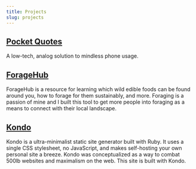 ```yaml
---
title: Projects
slug: projects
---
```


## [Pocket Quotes](quotes.html)

A low-tech, analog solution to mindless phone usage.

## [ForageHub](https://foragehub.com)

ForageHub is a resource for learning which wild edible foods can be found around you, how to forage for them sustainably, and more. Foraging is a passion of mine and I built this tool to get more people into foraging as a means to connect with their local landscape.

## [Kondo](https://gokondo.io)

Kondo is a ultra-minimalist static site generator built with Ruby. It uses a single CSS stylesheet, no JavaScript, and makes self-hosting your own personal site a breeze. Kondo was conceptualized as a way to combat 500lb websites and maximalism on the web. This site is built with Kondo.
